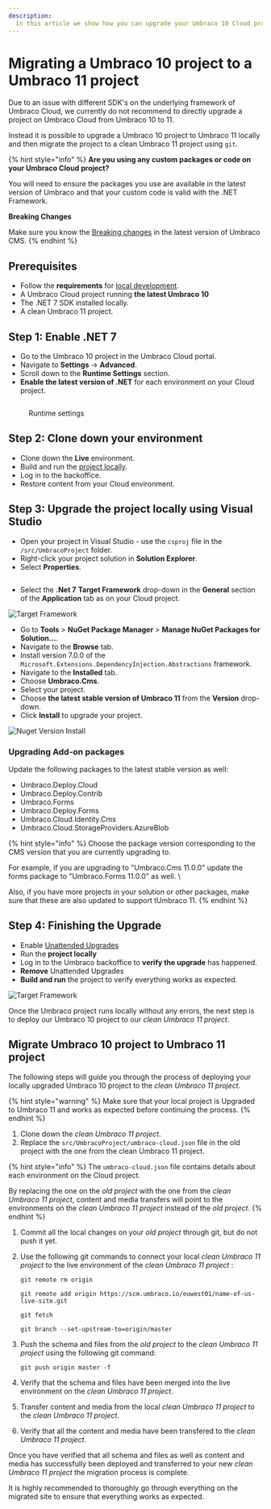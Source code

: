 ```yaml
---
description:
  In this article we show how you can upgrade your Umbraco 10 Cloud project locally to Umbraco 11 and then migrate the project to a new Umbraco 11 project.
---
```


# Migrating a Umbraco 10 project to a Umbraco 11 project

Due to an issue with different SDK's on the underlying framework of Umbraco Cloud, we currently do not recommend to directly upgrade a project on Umbraco Cloud from Umbraco 10 to 11. 

Instead it is possible to upgrade a Umbraco 10 project to Umbraco 11 locally and then migrate the project to a clean Umbraco 11 project using `git`.

{% hint style="info" %}
**Are you using any custom packages or code on your Umbraco Cloud project?**

You will need to ensure the packages you use are available in the latest version of Umbraco and that your custom code is valid with the .NET Framework.

**Breaking Changes**

Make sure you know the [Breaking changes](../../umbraco-cms/fundamentals/setup/upgrading/version-specific/) in the latest version of Umbraco CMS.
{% endhint %}

## Prerequisites

* Follow the **requirements** for [local development](../../umbraco-cms/fundamentals/setup/requirements.md#local-development).
* A Umbraco Cloud project running **the latest Umbraco 10**
* The .NET 7 SDK installed locally.
* A clean Umbraco 11 project.

## Step 1: Enable .NET 7

* Go to the Umbraco 10 project in the Umbraco Cloud portal.
* Navigate to **Settings** -> **Advanced**.
* Scroll down to the **Runtime Settings** section.
* **Enable the latest version of .NET** for each environment on your Cloud project.

<figure><img src="../../.gitbook/assets/runtime-settings.png" alt=""><figcaption><p>Runtime settings</p></figcaption></figure>

## Step 2: Clone down your environment

* Clone down the **Live** environment.
* Build and run the [project locally](../set-up/working-locally.md#running-the-site-locally).
* Log in to the backoffice.
* Restore content from your Cloud environment.

## Step 3: Upgrade the project locally using Visual Studio

* Open your project in Visual Studio - use the `csproj` file in the `/src/UmbracoProject` folder.
* Right-click your project solution in **Solution Explorer**.
* Select **Properties**.

<figure><img src="images/Solution-Explorer.png" alt=""><figcaption></figcaption></figure>

* Select the **.Net 7** **Target Framework** drop-down in the **General** section of the **Application** tab as on your Cloud project.

![Target Framework](images/Target-Framework.png)

* Go to **Tools** > **NuGet Package Manager** > **Manage NuGet Packages for Solution...**.
* Navigate to the **Browse** tab.
* Install version 7.0.0 of the `Microsoft.Extensions.DependencyInjection.Abstractions` framework.
* Navigate to the **Installed** tab.
* Choose **Umbraco.Cms**.
* Select your project.
* Choose **the latest stable version of Umbraco 11** from the **Version** drop-down.
* Click **Install** to upgrade your project.

![Nuget Version Install](images/Nuget-Version-Install.png)

### Upgrading Add-on packages

Update the following packages to the latest stable version as well:

* Umbraco.Deploy.Cloud
* Umbraco.Deploy.Contrib
* Umbraco.Forms
* Umbraco.Deploy.Forms
* Umbraco.Cloud.Identity.Cms
* Umbraco.Cloud.StorageProviders.AzureBlob

{% hint style="info" %}
Choose the package version corresponding to the CMS version that you are currently upgrading to.

For example, if you are upgrading to "Umbraco.Cms 11.0.0" update the forms package to "Umbraco.Forms 11.0.0" as well. \\

Also, if you have more projects in your solution or other packages, make sure that these are also updated to support tUmbraco 11.
{% endhint %}

## Step 4: Finishing the Upgrade

* Enable [Unattended Upgrades](../../umbraco-cms/reference/configuration/unattendedsettings.md#upgrade-unattended)
* Run the **project locally**
* Log in to the Umbraco backoffice to **verify the upgrade** has happened.
* **Remove** Unattended Upgrades
* **Build and run** the project to verify everything works as expected.

![Target Framework](images/verify-v10-upgrade-locally.png)

Once the Umbraco project runs locally without any errors, the next step is to deploy our Umbraco 10 project to our _clean Umbraco 11 project_.

## Migrate Umbraco 10 project to Umbraco 11 project

The following steps will guide you through the process of deploying your locally upgraded Umbraco 10 project to the _clean Umbraco 11 project_.

{% hint style="warning" %}
Make sure that your local project is Upgraded to Umbraco 11 and works as expected before continuing the process.
{% endhint %}


1. Clone down the _clean Umbraco 11 project_.
2. Replace the `src/UmbracoProject/umbraco-cloud.json` file in the old project with the one from the clean Umbraco 11 project.

{% hint style="info" %}
The `umbraco-cloud.json` file contains details about each environment on the Cloud project.

By replacing the one on the _old project_ with the one from the _clean Umbraco 11 project_, content and media transfers will point to the environments on the _clean Umbraco 11 project_ instead of the _old project_.
{% endhint %}

1. Commit all the local changes on your _old project_ through git, but do not push it yet.
2.  Use the following git commands to connect your local _clean Umbraco 11 project_ to the live environment of the _clean Umbraco 11 project_ :

    ```
    git remote rm origin

    git remote add origin https://scm.umbraco.io/euwest01/name-of-us-live-site.git

    git fetch

    git branch --set-upstream-to=origin/master
    ```
3.  Push the schema and files from the  _old project_ to the _clean Umbraco 11 project_ using the following git command:

    ```
    git push origin master -f
    ```
4. Verify that the schema and files have been merged into the live environment on the _clean Umbraco 11 project_.
5. Transfer content and media from the local _clean Umbraco 11 project_ to the _clean Umbraco 11 project_.
6. Verify that all the content and media have been transfered to the _clean Umbraco 11 project_.

Once you have verified that all schema and files as well as content and media has successfully been deployed and transferred to your new _clean Umbraco 11 project_ the migration process is complete.

It is highly recommended to thoroughly go through everything on the migrated site to ensure that everything works as expected.

